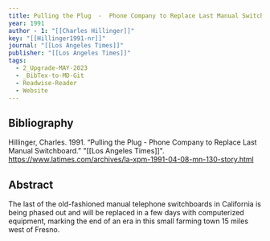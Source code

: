 ```yaml
---
title: Pulling the Plug  -  Phone Company to Replace Last Manual Switchboard
year: 1991
author - 1: "[[Charles Hillinger]]"
key: "[[Hillinger1991-nr]]"
journal: "[[Los Angeles Times]]"
publisher: "[[Los Angeles Times]]"
tags:
  - 2_Upgrade-MAY-2023
  - _BibTex-to-MD-Git
  - Readwise-Reader
  - Website
---
```


## Bibliography
Hillinger, Charles. 1991. “Pulling the Plug  -  Phone Company to Replace Last Manual Switchboard.” "[[Los Angeles Times]]". https://www.latimes.com/archives/la-xpm-1991-04-08-mn-130-story.html

## Abstract
The last of the old-fashioned manual telephone switchboards in California is being phased out and will be replaced in a few days with computerized equipment, marking the end of an era in this small farming town 15 miles west of Fresno.
